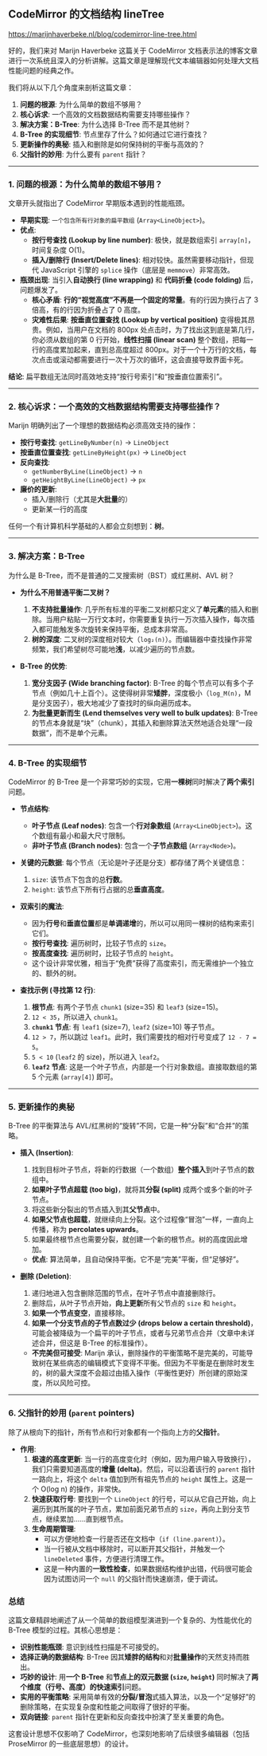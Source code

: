 ## CodeMirror 的文档结构 lineTree

https://marijnhaverbeke.nl/blog/codemirror-line-tree.html

好的，我们来对 Marijn Haverbeke 这篇关于 CodeMirror 文档表示法的博客文章进行一次系统且深入的分析讲解。这篇文章是理解现代文本编辑器如何处理大文档性能问题的经典之作。

我们将从以下几个角度来剖析这篇文章：

1.  **问题的根源**: 为什么简单的数组不够用？
2.  **核心诉求**: 一个高效的文档数据结构需要支持哪些操作？
3.  **解决方案：B-Tree**: 为什么选择 B-Tree 而不是其他树？
4.  **B-Tree 的实现细节**: 节点里存了什么？如何通过它进行查找？
5.  **更新操作的奥秘**: 插入和删除是如何保持树的平衡与高效的？
6.  **父指针的妙用**: 为什么要有 `parent` 指针？

---

### 1. 问题的根源：为什么简单的数组不够用？

文章开头就指出了 CodeMirror 早期版本遇到的性能瓶颈。

- **早期实现**: `一个包含所有行对象的扁平数组` (`Array<LineObject>`)。
- **优点**:
  - **按行号查找 (Lookup by line number)**: 极快，就是数组索引 `array[n]`，时间复杂度 O(1)。
  - **插入/删除行 (Insert/Delete lines)**: 相对较快。虽然需要移动指针，但现代 JavaScript 引擎的 `splice` 操作（底层是 `memmove`）非常高效。
- **瓶颈出现**: 当引入**自动换行 (line wrapping)** 和 **代码折叠 (code folding)** 后，问题爆发了。
  - **核心矛盾**: **行的“视觉高度”不再是一个固定的常量**。有的行因为换行占了 3 倍高，有的行因为折叠占了 0 高度。
  - **灾难性后果**: **按垂直位置查找 (Lookup by vertical position)** 变得极其昂贵。例如，当用户在文档的 800px 处点击时，为了找出这到底是第几行，你必须从数组的第 0 行开始，**线性扫描 (linear scan)** 整个数组，把每一行的高度累加起来，直到总高度超过 800px。对于一个十万行的文档，每次点击或滚动都需要进行一次十万次的循环，这会直接导致界面卡死。

**结论**: 扁平数组无法同时高效地支持“按行号索引”和“按垂直位置索引”。

---

### 2. 核心诉求：一个高效的文档数据结构需要支持哪些操作？

Marijn 明确列出了一个理想的数据结构必须高效支持的操作：

- **按行号查找**: `getLineByNumber(n)` -> `LineObject`
- **按垂直位置查找**: `getLineByHeight(px)` -> `LineObject`
- **反向查找**:
  - `getNumberByLine(LineObject)` -> `n`
  - `getHeightByLine(LineObject)` -> `px`
- **廉价的更新**:
  - 插入/删除行（尤其是**大批量**的）
  - 更新某一行的高度

任何一个有计算机科学基础的人都会立刻想到：**树**。

---

### 3. 解决方案：B-Tree

为什么是 B-Tree，而不是普通的二叉搜索树（BST）或红黑树、AVL 树？

- **为什么不用普通平衡二叉树？**

  1.  **不支持批量操作**: 几乎所有标准的平衡二叉树都只定义了**单元素**的插入和删除。当用户粘贴一万行文本时，你需要重复执行一万次插入操作，每次插入都可能触发多次旋转来保持平衡，总成本非常高。
  2.  **树的深度**: 二叉树的深度相对较大（`log₂(n)`）。而编辑器中查找操作非常频繁，我们希望树尽可能地**浅**，以减少遍历的节点数。

- **B-Tree 的优势**:
  1.  **宽分支因子 (Wide branching factor)**: B-Tree 的每个节点可以有多个子节点（例如几十上百个）。这使得树非常**矮胖**，深度极小（`log_M(n)`，M 是分支因子），极大地减少了查找时的纵向遍历成本。
  2.  **为批量更新而生 (Lend themselves very well to bulk updates)**: B-Tree 的节点本身就是“块”（chunk），其插入和删除算法天然地适合处理“一段数据”，而不是单个元素。

---

### 4. B-Tree 的实现细节

CodeMirror 的 B-Tree 是一个非常巧妙的实现，它用**一棵树**同时解决了**两个索引**问题。

- **节点结构**:
  - **叶子节点 (Leaf nodes)**: 包含一个**行对象数组** (`Array<LineObject>`)。这个数组有最小和最大尺寸限制。
  - **非叶子节点 (Branch nodes)**: 包含一个**子节点数组** (`Array<Node>`)。
- **关键的元数据**: 每个节点（无论是叶子还是分支）都存储了两个关键信息：

  1.  `size`: 该节点下包含的总**行数**。
  2.  `height`: 该节点下所有行占据的总**垂直高度**。

- **双索引的魔法**:

  - 因为**行号**和**垂直位置**都是**单调递增**的，所以可以用同一棵树的结构来索引它们。
  - **按行号查找**: 遍历树时，比较子节点的 `size`。
  - **按高度查找**: 遍历树时，比较子节点的 `height`。
  - 这个设计非常优雅，相当于“免费”获得了高度索引，而无需维护一个独立的、额外的树。

- **查找示例 (寻找第 12 行)**:
  1.  **根节点**: 有两个子节点 `chunk1` (size=35) 和 `leaf3` (size=15)。
  2.  `12 < 35`，所以进入 `chunk1`。
  3.  **`chunk1` 节点**: 有 `leaf1` (size=7), `leaf2` (size=10) 等子节点。
  4.  `12 > 7`，所以跳过 `leaf1`。此时，我们需要找的相对行号变成了 `12 - 7 = 5`。
  5.  `5 < 10` (`leaf2` 的 size)，所以进入 `leaf2`。
  6.  **`leaf2` 节点**: 这是一个叶子节点，内部是一个行对象数组。直接取数组的第 5 个元素 (`array[4]`) 即可。

---

### 5. 更新操作的奥秘

B-Tree 的平衡算法与 AVL/红黑树的“旋转”不同，它是一种“分裂”和“合并”的策略。

- **插入 (Insertion)**:

  1.  找到目标叶子节点，将新的行数据（一个数组）**整个插入**到叶子节点的数组中。
  2.  **如果叶子节点超载 (too big)**，就将其**分裂 (split)** 成两个或多个新的叶子节点。
  3.  将这些新分裂出的节点插入到其**父节点**中。
  4.  **如果父节点也超载**，就继续向上分裂。这个过程像“冒泡”一样，一直向上传播，称为 **percolates upwards**。
  5.  如果最终根节点也需要分裂，就创建一个新的根节点。树的高度因此增加。

  - **优点**: 算法简单，且自动保持平衡。它不是“完美”平衡，但“足够好”。

- **删除 (Deletion)**:
  1.  递归地进入包含删除范围的节点，在叶子节点中直接删除行。
  2.  删除后，从叶子节点开始，**向上更新**所有父节点的 `size` 和 `height`。
  3.  **如果一个节点变空**，直接移除。
  4.  **如果一个分支节点的子节点数过少 (drops below a certain threshold)**，可能会被降级为一个扁平的叶子节点，或者与兄弟节点合并（文章中未详述合并，但这是 B-Tree 的标准操作）。
  - **不完美但可接受**: Marijn 承认，删除操作的平衡策略不是完美的，可能导致树在某些病态的编辑模式下变得不平衡。但因为不平衡是在删除时发生的，树的最大深度不会超过由插入操作（平衡性更好）所创建的原始深度，所以风险可控。

---

### 6. 父指针的妙用 (`parent` pointers)

除了从根向下的指针，所有节点和行对象都有一个指向上方的**父指针**。

- **作用**:
  1.  **极速的高度更新**: 当一行的高度变化时（例如，因为用户输入导致换行），我们只需要知道高度的**增量 (delta)**。然后，可以沿着该行的 `parent` 指针一路向上，将这个 `delta` 值加到所有祖先节点的 `height` 属性上。这是一个 O(log n) 的操作，非常快。
  2.  **快速获取行号**: 要找到一个 `LineObject` 的行号，可以从它自己开始，向上遍历到其所属的叶子节点，累加前面兄弟节点的 `size`，再向上到分支节点，继续累加……直到根节点。
  3.  **生命周期管理**:
      - 可以方便地检查一行是否还在文档中（`if (line.parent)`）。
      - 当一行被从文档中移除时，可以断开其父指针，并触发一个 `lineDeleted` 事件，方便进行清理工作。
      - 这是一种内置的**一致性检查**，如果数据结构维护出错，代码很可能会因为试图访问一个 `null` 的父指针而快速崩溃，便于调试。

### 总结

这篇文章精辟地阐述了从一个简单的数组模型演进到一个复杂的、为性能优化的 B-Tree 模型的过程。其核心思想是：

- **识别性能瓶颈**: 意识到线性扫描是不可接受的。
- **选择正确的数据结构**: B-Tree 因其**矮胖的结构**和对**批量操作**的天然支持而胜出。
- **巧妙的设计**: 用**一个 B-Tree** 和**节点上的双元数据 (`size`, `height`)** 同时解决了**两个维度（行号、高度）的快速索引**问题。
- **实用的平衡策略**: 采用简单有效的**分裂/冒泡**式插入算法，以及一个“足够好”的删除策略，在实现复杂度和性能之间取得了很好的平衡。
- **双向链接**: `parent` 指针在更新和反向查找中扮演了至关重要的角色。

这套设计思想不仅影响了 CodeMirror，也深刻地影响了后续很多编辑器（包括 ProseMirror 的一些底层思想）的设计。
